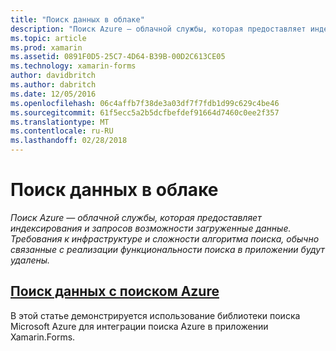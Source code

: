 ```yaml
---
title: "Поиск данных в облаке"
description: "Поиск Azure — облачной службы, которая предоставляет индексирования и запросов возможности загруженные данные. Требования к инфраструктуре и сложности алгоритма поиска, обычно связанные с реализации функциональности поиска в приложении будут удалены."
ms.topic: article
ms.prod: xamarin
ms.assetid: 0891F0D5-25C7-4D64-B39B-00D2C613CE05
ms.technology: xamarin-forms
author: davidbritch
ms.author: dabritch
ms.date: 12/05/2016
ms.openlocfilehash: 06c4affb7f38de3a03df7f7fdb1d99c629c4be46
ms.sourcegitcommit: 61f5ecc5a2b5dcfbefdef91664d7460c0ee2f357
ms.translationtype: MT
ms.contentlocale: ru-RU
ms.lasthandoff: 02/28/2018
---
```

# <a name="searching-data-in-the-cloud"></a>Поиск данных в облаке

_Поиск Azure — облачной службы, которая предоставляет индексирования и запросов возможности загруженные данные. Требования к инфраструктуре и сложности алгоритма поиска, обычно связанные с реализации функциональности поиска в приложении будут удалены._

## <a name="searching-data-with-azure-searchazure-searchmd"></a>[Поиск данных с поиском Azure](azure-search.md)

В этой статье демонстрируется использование библиотеки поиска Microsoft Azure для интеграции поиска Azure в приложении Xamarin.Forms.

